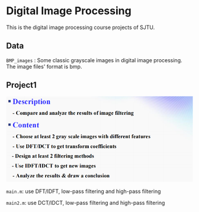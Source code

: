 # Digital Image Processing

This is the digital image processing course projects of SJTU.

## Data

`BMP_images` : Some classic grayscale images in digital image processing. The image files' format is bmp.

## Project1

![image1](https://github.com/JeremyChou28/digital_image_processing/blob/main/imgs/image1.png)

`main.m`: use DFT/IDFT, low-pass filtering and high-pass filtering

`main2.m`: use DCT/IDCT,  low-pass filtering and high-pass filtering